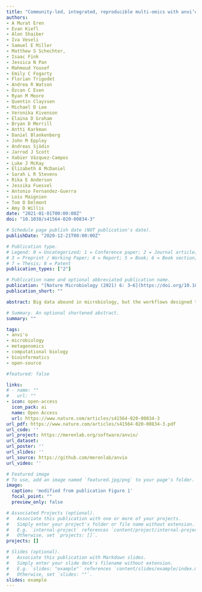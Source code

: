 ```yaml
---
title: "Community-led, integrated, reproducible multi-omics with anvi’o"
authors:
- A Murat Eren
- Evan Kiefl
- Alon Shaiber
- Iva Veseli
- Samuel E Miller
- Matthew S Schechter,
- Isaac Fink
- Jessica N Pan
- Mahmoud Yousef
- Emily C Fogarty
- Florian Trigodet
- Andrea R Watson
- Özcan C Esen
- Ryan M Moore
- Quentin Clayssen
- Michael D Lee
- Veronika Kivenson
- Elaina D Graham
- Bryan D Merrill
- Antti Karkman
- Daniel Blankenberg
- John M Eppley
- Andreas Sjödin
- Jarrod J Scott
- Xabier Vázquez-Campos
- Luke J McKay
- Elizabeth A McDaniel
- Sarah L R Stevens
- Rika E Anderson
- Jessika Fuessel
- Antonio Fernandez-Guerra
- Lois Maignien
- Tom O Delmont
- Amy D Willis
date: "2021-01-01T00:00:00Z"
doi: "10.1038/s41564-020-00834-3"

# Schedule page publish date (NOT publication's date).
publishDate: "2020-12-21T00:00:00Z"

# Publication type.
# Legend: 0 = Uncategorized; 1 = Conference paper; 2 = Journal article;
# 3 = Preprint / Working Paper; 4 = Report; 5 = Book; 6 = Book section;
# 7 = Thesis; 8 = Patent
publication_types: ["2"]

# Publication name and optional abbreviated publication name.
publication: "[Nature Microbiology (2021) 6: 3–6](https://doi.org/10.1038/s41564-020-00834-3)"
publication_short: ""

abstract: Big data abound in microbiology, but the workflows designed to enable researchers to interpret data can constrain the biological questions that can be asked. Five years after anvi’o was first published, this community-led multi-omics platform is maturing into an open software ecosystem that reduces constraints in ‘omics data analyses.

# Summary. An optional shortened abstract.
summary: ""

tags:
- anvi'o
- microbiology
- metagenomics
- computational biology
- bioinformatics
- open-source

#featured: false

links:
# - name: ""
#   url: ""
- icon: open-access
  icon_pack: ai
  name: Open Access
  url: https://www.nature.com/articles/s41564-020-00834-3
url_pdf: https://www.nature.com/articles/s41564-020-00834-3.pdf
url_code: ''
url_project: https://merenlab.org/software/anvio/
url_dataset:
url_poster: ''
url_slides: ''
url_source: https://github.com/merenlab/anvio
url_video: ''

# Featured image
# To use, add an image named `featured.jpg/png` to your page's folder.
image:
  caption: 'modified from publication Figure 1'
  focal_point: ""
  preview_only: false

# Associated Projects (optional).
#   Associate this publication with one or more of your projects.
#   Simply enter your project's folder or file name without extension.
#   E.g. `internal-project` references `content/project/internal-project/index.md`.
#   Otherwise, set `projects: []`.
projects: []

# Slides (optional).
#   Associate this publication with Markdown slides.
#   Simply enter your slide deck's filename without extension.
#   E.g. `slides: "example"` references `content/slides/example/index.md`.
#   Otherwise, set `slides: ""`.
slides: example
---
```


<script type='text/javascript' src='https://d1bxh8uas1mnw7.cloudfront.net/assets/embed.js'></script>

<span data-badge-type="medium-donut" data-doi="10.1038/s41564-020-00834-3" data-condensed="true" data-hide-no-mentions="true" class="altmetric-embed"></span> <span class="__dimensions_badge_embed__" data-doi="10.1038/s41564-020-00834-3" data-hide-zero-citations="true" data-legend="hover-right"></span><script async src="https://badge.dimensions.ai/badge.js" charset="utf-8"></script>

<br/>
